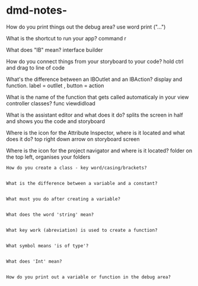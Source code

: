 # dmd-notes-

How do you print things out the debug area?
use word print ("...")

What is the shortcut to run your app?
command r 

What does "IB" mean?
interface builder 

How do you connect things from your storyboard to your code?
hold ctrl and drag to line of code 

What's the difference between an IBOutlet and an IBAction?
display and function. label = outllet , button = action 

What is the name of the function that gets called automaticaly in your view controller classes?
func viewdidload 

What is the assistant editor and what does it do?
splits the screen in half and shows you the code and storyboard  

Where is the icon for the Attribute Inspector, where is it located and what does it do?
top right down arrow on storyboard screen 

Where is the icon for the project navigator and where is it located?
folder on the top left, organises your folders 
```
How do you create a class - key word/casing/brackets?


What is the difference between a variable and a constant?


What must you do after creating a variable?


What does the word 'string' mean?


What key work (abreviation) is used to create a function?


What symbol means 'is of type'?


What does 'Int' mean?


How do you print out a variable or function in the debug area?


